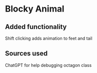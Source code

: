 # Blocky Animal
## Added functionality
Shift clicking adds animation to feet and tail

## Sources used
ChatGPT for help debugging octagon class
